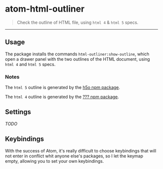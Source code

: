 # atom-html-outliner

> Check the outline of HTML file, using `html 4` & `html 5` specs.

* * *

## Usage

The package installs the commands `html-outliner:show-outline`, which open a drawer panel with the two outlines of the HTML document, using `html 4` and `html 5` specs.

### Notes

The `html 5` outline is generated by the [h5o npm package](https://h5o.github.io).

The `html 4` outline is generated by the [??? npm package](#TODO).

## Settings

_TODO_

## Keybindings

With the success of Atom, it's really difficult to choose keybindings that will not enter in conflict whit anyone else's packages, so I let the keymap empty, allowing you to set your own keybindings.
